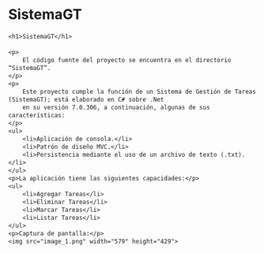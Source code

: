 # SistemaGT
<!DOCTYPE html>
<html lang="en">

<head>

</head>

<body>

    <h1>SistemaGT</h1>

    <p>
        El código fuente del proyecto se encuentra en el directorio “SistemaGT”.
    </p>
    <p>
        Este proyecto cumple la función de un Sistema de Gestión de Tareas (SistemaGT); está elaborado en C# sobre .Net
        en su versión 7.0.306, a continuación, algunas de sus características:
    </p>
    <ul>
        <li>Aplicación de consola.</li>
        <li>Patrón de diseño MVC.</li>
        <li>Persistencia mediante el uso de un archivo de texto (.txt).</li>
    </ul>
    <p>La aplicación tiene las siguientes capacidades:</p>
    <ul>
        <li>Agregar Tareas</li>
        <li>Eliminar Tareas</li>
        <li>Marcar Tareas</li>
        <li>Listar Tareas</li>
    </ul>
    <p>Captura de pantalla:</p>
    <img src="image_1.png" width="579" height="429">

</body>

</html>
